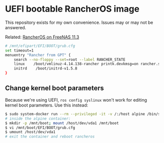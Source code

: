 # UEFI bootable RancherOS image

This repository exists for my own convenience. Issues may or may not be answered.

Related: [RancherOS on FreeNAS 11.3](https://blog.hugopoi.net/2020/03/01/install-rancheros-on-freenas-11-3/)

```sh
# /mnt/efipart/EFI/BOOT/grub.cfg
set timeout=1
menuentry "Rancher from GPT" {
    search --no-floppy --set=root --label RANCHER_STATE
    linux    /boot/vmlinuz-4.14.138-rancher printk.devkmsg=on rancher.state.dev=LABEL=RANCHER_STATE rancher.state.wait panic=10 console=tty0 console=ttyS0 rancher.autologin=ttyS0
    initrd    /boot/initrd-v1.5.8
}
```

## Change kernel boot parameters

Because we're using UEFI, `ros config syslinux` won't work for editing kernel boot parameters. Use this instead:

```sh
$ sudo system-docker run --rm --privileged -it -v /:/host alpine /bin/sh
# inside the alpine container:
$ mkdir -p /mnt/boot; mount /host/dev/vda1 /mnt/boot
$ vi /mnt/boot/EFI/BOOT/grub.cfg
$ umount /host/dev/vda1
# exit the container and reboot rancheros
```
